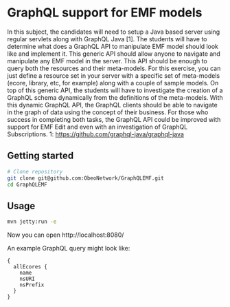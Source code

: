 # GraphQL support for EMF models

In this subject, the candidates will need to setup a Java based server using regular servlets along with GraphQL Java [1]. The students will have to determine what does a GraphQL API to manipulate EMF model should look like and implement it. This generic API should allow anyone to navigate and manipulate any EMF model in the server. This API should be enough to query both the resources and their meta-models. For this exercise, you can just define a resource set in your server with a specific set of meta-models (ecore, library, etc, for example) along with a couple of sample models.
On top of this generic API, the students will have to investigate the creation of a GraphQL schema dynamically from the definitions of the meta-models.
With this dynamic GraphQL API, the GraphQL clients should be able to navigate in the graph of data using the concept of their business.
For those who success in completing both tasks, the GraphQL API could be improved with support for EMF Edit and even with an investigation of GraphQL Subscriptions.
1: https://github.com/graphql-java/graphql-java

## Getting started

```sh
# Clone repository
git clone git@github.com:ObeoNetwork/GraphQLEMF.git
cd GraphQLEMF
```

## Usage

```sh
mvn jetty:run -e
```

Now you can open http://localhost:8080/

An example GraphQL query might look like:
```
{
  allEcores {
    name
    nsURI
    nsPrefix
  }
}
```
